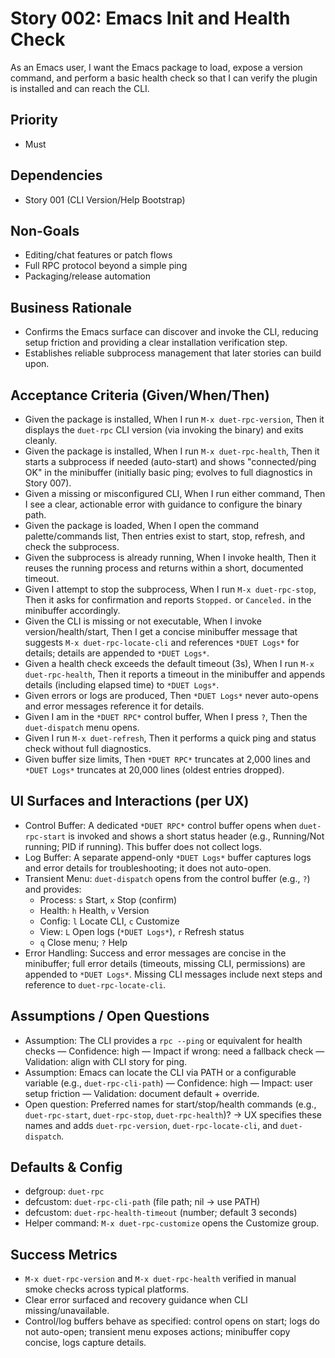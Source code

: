 # Story 002: Emacs Init and Health Check

As an Emacs user, I want the Emacs package to load, expose a version command, and perform a basic health check so that I can verify the plugin is installed and can reach the CLI.

## Priority
- Must

## Dependencies
- Story 001 (CLI Version/Help Bootstrap)

## Non-Goals
- Editing/chat features or patch flows
- Full RPC protocol beyond a simple ping
- Packaging/release automation

## Business Rationale
- Confirms the Emacs surface can discover and invoke the CLI, reducing setup friction and providing a clear installation verification step.
- Establishes reliable subprocess management that later stories can build upon.

## Acceptance Criteria (Given/When/Then)
- Given the package is installed, When I run `M-x duet-rpc-version`, Then it displays the `duet-rpc` CLI version (via invoking the binary) and exits cleanly.
- Given the package is installed, When I run `M-x duet-rpc-health`, Then it starts a subprocess if needed (auto-start) and shows "connected/ping OK" in the minibuffer (initially basic ping; evolves to full diagnostics in Story 007).
- Given a missing or misconfigured CLI, When I run either command, Then I see a clear, actionable error with guidance to configure the binary path.
- Given the package is loaded, When I open the command palette/commands list, Then entries exist to start, stop, refresh, and check the subprocess.
- Given the subprocess is already running, When I invoke health, Then it reuses the running process and returns within a short, documented timeout.
- Given I attempt to stop the subprocess, When I run `M-x duet-rpc-stop`, Then it asks for confirmation and reports `Stopped.` or `Canceled.` in the minibuffer accordingly.
- Given the CLI is missing or not executable, When I invoke version/health/start, Then I get a concise minibuffer message that suggests `M-x duet-rpc-locate-cli` and references `*DUET Logs*` for details; details are appended to `*DUET Logs*`.
- Given a health check exceeds the default timeout (3s), When I run `M-x duet-rpc-health`, Then it reports a timeout in the minibuffer and appends details (including elapsed time) to `*DUET Logs*`.
- Given errors or logs are produced, Then `*DUET Logs*` never auto-opens and error messages reference it for details.
- Given I am in the `*DUET RPC*` control buffer, When I press `?`, Then the `duet-dispatch` menu opens.
- Given I run `M-x duet-refresh`, Then it performs a quick ping and status check without full diagnostics.
- Given buffer size limits, Then `*DUET RPC*` truncates at 2,000 lines and `*DUET Logs*` truncates at 20,000 lines (oldest entries dropped).

## UI Surfaces and Interactions (per UX)
- Control Buffer: A dedicated `*DUET RPC*` control buffer opens when `duet-rpc-start` is invoked and shows a short status header (e.g., Running/Not running; PID if running). This buffer does not collect logs.
- Log Buffer: A separate append-only `*DUET Logs*` buffer captures logs and error details for troubleshooting; it does not auto-open.
- Transient Menu: `duet-dispatch` opens from the control buffer (e.g., `?`) and provides:
  - Process: `s` Start, `x` Stop (confirm)
  - Health: `h` Health, `v` Version
  - Config: `l` Locate CLI, `c` Customize
  - View: `L` Open logs (`*DUET Logs*`), `r` Refresh status
  - `q` Close menu; `?` Help
- Error Handling: Success and error messages are concise in the minibuffer; full error details (timeouts, missing CLI, permissions) are appended to `*DUET Logs*`. Missing CLI messages include next steps and reference to `duet-rpc-locate-cli`.

## Assumptions / Open Questions
- Assumption: The CLI provides a `rpc --ping` or equivalent for health checks — Confidence: high — Impact if wrong: need a fallback check — Validation: align with CLI story for ping.
- Assumption: Emacs can locate the CLI via PATH or a configurable variable (e.g., `duet-rpc-cli-path`) — Confidence: high — Impact: user setup friction — Validation: document default + override.
- Open question: Preferred names for start/stop/health commands (e.g., `duet-rpc-start`, `duet-rpc-stop`, `duet-rpc-health`)? → UX specifies these names and adds `duet-rpc-version`, `duet-rpc-locate-cli`, and `duet-dispatch`.

## Defaults & Config
- defgroup: `duet-rpc`
- defcustom: `duet-rpc-cli-path` (file path; nil → use PATH)
- defcustom: `duet-rpc-health-timeout` (number; default 3 seconds)
- Helper command: `M-x duet-rpc-customize` opens the Customize group.

## Success Metrics
- `M-x duet-rpc-version` and `M-x duet-rpc-health` verified in manual smoke checks across typical platforms.
- Clear error surfaced and recovery guidance when CLI missing/unavailable.
- Control/log buffers behave as specified: control opens on start; logs do not auto-open; transient menu exposes actions; minibuffer copy concise, logs capture details.
